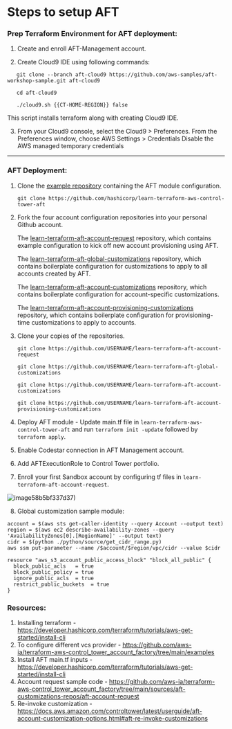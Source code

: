 # Steps to setup AFT

### Prep Terraform Environment for AFT deployment:

1. Create and enroll AFT-Management account.

2. Create Cloud9 IDE using following commands:
```
   git clone --branch aft-cloud9 https://github.com/aws-samples/aft-workshop-sample.git aft-cloud9
```
```
   cd aft-cloud9
```
```
   ./cloud9.sh {{CT-HOME-REGION}} false
```
This script installs terraform along with creating Cloud9 IDE.

3. From your Cloud9 console, select the Cloud9 > Preferences.
   From the Preferences window, choose AWS Settings > Credentials
   Disable the AWS managed temporary credentials
-----

### AFT Deployment:

1. Clone the [example repository](https://github.com/hashicorp/learn-terraform-aws-control-tower-aft) containing the AFT module configuration.

   `git clone https://github.com/hashicorp/learn-terraform-aws-control-tower-aft `
   
2. Fork the four account configuration repositories into your personal Github account.

    The [learn-terraform-aft-account-request](https://github.com/hashicorp/learn-terraform-aft-account-request) repository, which contains example configuration to kick off new account provisioning using AFT.
    
    The [learn-terraform-aft-global-customizations](https://github.com/hashicorp/learn-terraform-aft-global-customizations) repository, which contains boilerplate configuration for customizations to apply to all accounts created by AFT.
    
    The [learn-terraform-aft-account-customizations](https://github.com/hashicorp/learn-terraform-aft-account-customizations) repository, which contains boilerplate configuration for account-specific customizations.
    
    The [learn-terraform-aft-account-provisioning-customizations](https://github.com/hashicorp/learn-terraform-aft-account-provisioning-customizations) repository, which contains boilerplate configuration for provisioning-time customizations to apply to accounts.

3. Clone your copies of the repositories.  
   ```
   git clone https://github.com/USERNAME/learn-terraform-aft-account-request
   ```
   ```
   git clone https://github.com/USERNAME/learn-terraform-aft-global-customizations
   ```
   ```
   git clone https://github.com/USERNAME/learn-terraform-aft-account-customizations
   ```
   ```
   git clone https://github.com/USERNAME/learn-terraform-aft-account-provisioning-customizations
   ```
4. Deploy AFT module - Update main.tf file in `learn-terraform-aws-control-tower-aft` and run `terraform init -update` followed by `terraform apply`.
5. Enable Codestar connection in AFT Management account.
6. Add AFTExecutionRole to Control Tower portfolio.
7. Enroll your first Sandbox account by configuring tf files in `learn-terraform-aft-account-request`.

![image](https://github.com/saravram/AFT/assets/45466472/16951079-9f67-46c0-a5fd-cef984be20e8)58b5bf337d37)


8. Global customization sample module:

```
account = $(aws sts get-caller-identity --query Account --output text)
region = $(aws ec2 describe-availability-zones --query 'AvailabilityZones[0].[RegionName]' --output text)
cidr = $(python ./python/source/get_cidr_range.py)
aws ssm put-parameter --name /$account/$region/vpc/cidr --value $cidr
```

```
resource "aws_s3_account_public_access_block" "block_all_public" {
  block_public_acls   = true
  block_public_policy = true
  ignore_public_acls  = true
  restrict_public_buckets  = true
}
```

### Resources:
1. Installing terraform - https://developer.hashicorp.com/terraform/tutorials/aws-get-started/install-cli
2. To configure different vcs provider - https://github.com/aws-ia/terraform-aws-control_tower_account_factory/tree/main/examples
3. Install AFT main.tf inputs - https://developer.hashicorp.com/terraform/tutorials/aws-get-started/install-cli
4. Account request sample code - https://github.com/aws-ia/terraform-aws-control_tower_account_factory/tree/main/sources/aft-customizations-repos/aft-account-request
5. Re-invoke customization - https://docs.aws.amazon.com/controltower/latest/userguide/aft-account-customization-options.html#aft-re-invoke-customizations
